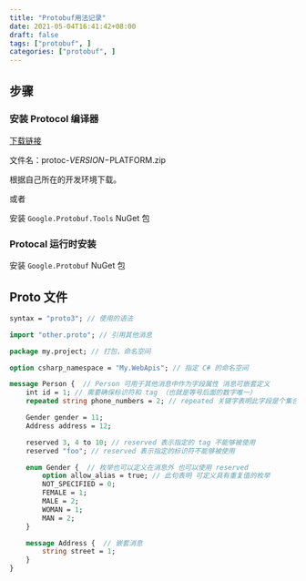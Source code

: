 ```yaml
---
title: "Protobuf用法记录"
date: 2021-05-04T16:41:42+08:00
draft: false
tags: ["protobuf", ]
categories: ["protobuf", ]
---
```


## 步骤

### 安装 Protocol 编译器

[下载链接](https://github.com/protocolbuffers/protobuf/releases)

文件名：protoc-$VERSION-$PLATFORM.zip

根据自己所在的开发环境下载。

或者

安装 `Google.Protobuf.Tools` NuGet 包

### Protocal 运行时安装

安装 `Google.Protobuf` NuGet 包

## Proto 文件

```protobuf
syntax = "proto3"; // 使用的语法

import "other.proto"; // 引用其他消息

package my.project; // 打包，命名空间

option csharp_namespace = "My.WebApis"; // 指定 C# 的命名空间

message Person {  // Person 可用于其他消息中作为字段属性 消息可嵌套定义
    int id = 1; // 需要确保标识符和 tag （也就是等号后面的数字唯一）
    repeated string phone_numbers = 2; // repeated 关键字表明此字段是个集合

    Gender gender = 11;
    Address address = 12;

    reserved 3, 4 to 10; // reserved 表示指定的 tag 不能够被使用
    reserved "foo"; // reserved 表示指定的标识符不能够被使用

    enum Gender {  // 枚举也可以定义在消息外 也可以使用 reserved
        option allow_alias = true; // 此句表明 可定义具有重复值的枚举
        NOT_SPECIFIED = 0;
        FEMALE = 1;
        MALE = 2;
        WOMAN = 1;
        MAN = 2;
    }

    message Address {  // 嵌套消息
        string street = 1;
    }
}
```